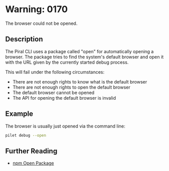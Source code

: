 # Warning: 0170

The browser could not be opened.

## Description

The Piral CLI uses a package called "open" for automatically opening a browser.
The package tries to find the system's default browser and open it with the URL
given by the currently started debug process.

This will fail under the following circumstances:

- There are not enough rights to know what is the default browser
- There are not enough rights to open the default browser
- The default browser cannot be opened
- The API for opening the default browser is invalid

## Example

The browser is usually just opened via the command line:

```sh
pilet debug --open
```

## Further Reading

 - [npm Open Package](https://www.npmjs.com/package/open)
